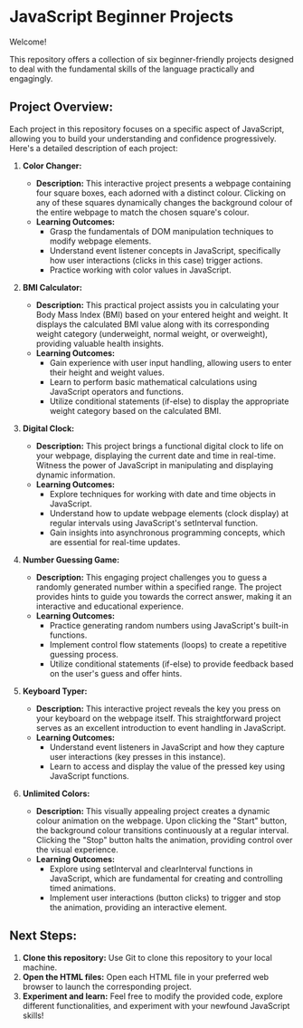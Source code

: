 # JavaScript Beginner Projects

Welcome!

This repository offers a collection of six beginner-friendly projects designed to deal with the fundamental skills of the language practically and engagingly.

## Project Overview:

Each project in this repository focuses on a specific aspect of JavaScript, allowing you to build your understanding and confidence progressively. Here's a detailed description of each project:

1. **Color Changer:**

   - **Description:** This interactive project presents a webpage containing four square boxes, each adorned with a distinct colour. Clicking on any of these squares dynamically changes the background colour of the entire webpage to match the chosen square's colour.
   - **Learning Outcomes:**
     - Grasp the fundamentals of DOM manipulation techniques to modify webpage elements.
     - Understand event listener concepts in JavaScript, specifically how user interactions (clicks in this case) trigger actions.
     - Practice working with color values in JavaScript.

2. **BMI Calculator:**

   - **Description:** This practical project assists you in calculating your Body Mass Index (BMI) based on your entered height and weight. It displays the calculated BMI value along with its corresponding weight category (underweight, normal weight, or overweight), providing valuable health insights.
   - **Learning Outcomes:**
     - Gain experience with user input handling, allowing users to enter their height and weight values.
     - Learn to perform basic mathematical calculations using JavaScript operators and functions.
     - Utilize conditional statements (if-else) to display the appropriate weight category based on the calculated BMI.

3. **Digital Clock:**

   - **Description:** This project brings a functional digital clock to life on your webpage, displaying the current date and time in real-time. Witness the power of JavaScript in manipulating and displaying dynamic information.
   - **Learning Outcomes:**
     - Explore techniques for working with date and time objects in JavaScript.
     - Understand how to update webpage elements (clock display) at regular intervals using JavaScript's setInterval function.
     - Gain insights into asynchronous programming concepts, which are essential for real-time updates.

4. **Number Guessing Game:**

   - **Description:** This engaging project challenges you to guess a randomly generated number within a specified range. The project provides hints to guide you towards the correct answer, making it an interactive and educational experience.
   - **Learning Outcomes:**
     - Practice generating random numbers using JavaScript's built-in functions.
     - Implement control flow statements (loops) to create a repetitive guessing process.
     - Utilize conditional statements (if-else) to provide feedback based on the user's guess and offer hints.

5. **Keyboard Typer:**

   - **Description:** This interactive project reveals the key you press on your keyboard on the webpage itself. This straightforward project serves as an excellent introduction to event handling in JavaScript.
   - **Learning Outcomes:**
     - Understand event listeners in JavaScript and how they capture user interactions (key presses in this instance).
     - Learn to access and display the value of the pressed key using JavaScript functions.

6. **Unlimited Colors:**

   - **Description:** This visually appealing project creates a dynamic colour animation on the webpage. Upon clicking the "Start" button, the background colour transitions continuously at a regular interval. Clicking the "Stop" button halts the animation, providing control over the visual experience.
   - **Learning Outcomes:**
     - Explore using setInterval and clearInterval functions in JavaScript, which are fundamental for creating and controlling timed animations.
     - Implement user interactions (button clicks) to trigger and stop the animation, providing an interactive element.

## Next Steps:

1. **Clone this repository:** Use Git to clone this repository to your local machine.
2. **Open the HTML files:** Open each HTML file in your preferred web browser to launch the corresponding project.
3. **Experiment and learn:** Feel free to modify the provided code, explore different functionalities, and experiment with your newfound JavaScript skills!